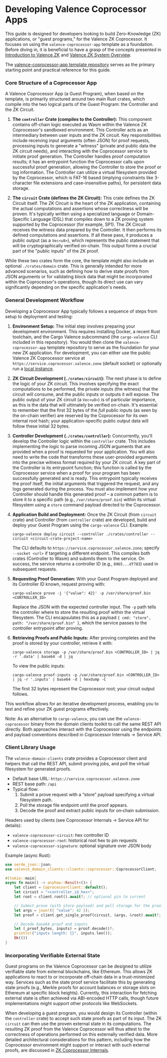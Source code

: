 # Developing Valence Coprocessor Apps

This guide is designed for developers looking to build Zero-Knowledge (ZK) applications, or "guest programs," for the Valence ZK Coprocessor. It focuses on using the `valence-coprocessor-app` template as a foundation. Before diving in, it is beneficial to have a grasp of the concepts presented in [Introduction to Valence ZK](./_overview.md) and [Valence ZK System Overview](./01_system_overview.md).

The [valence-coprocessor-app template repository](https://github.com/timewave-computer/valence-coprocessor-app) serves as the primary starting point and practical reference for this guide.

### Core Structure of a Coprocessor App

A Valence Coprocessor App (a Guest Program), when based on the template, is primarily structured around two main Rust crates, which compile into the two logical parts of the Guest Program: the Controller and the ZK Circuit.

1. **The `controller` Crate (compiles to the Controller):** This component contains off-chain logic executed as Wasm within the Valence ZK Coprocessor's sandboxed environment. This Controller acts as an intermediary between user inputs and the ZK circuit. Key responsibilities include receiving input arguments (often JSON) for proof requests, processing inputs to generate a "witness" (private and public data the ZK circuit needs), and interacting with the Coprocessor service to initiate proof generation. The Controller handles proof computation results; it has an entrypoint function the Coprocessor calls upon successful proof generation, allowing the Controller to store the proof or log information. The Controller can utilize a virtual filesystem provided by the Coprocessor, which is FAT-16 based (implying constraints like 3-character file extensions and case-insensitive paths), for persistent data storage.

2. **The `circuit` Crate (defines the ZK Circuit):** This crate defines the ZK Circuit itself. The ZK Circuit is the heart of the ZK application, containing the actual computations and assertions whose correctness will be proven. It's typically written using a specialized language or Domain-Specific Language (DSL) that compiles down to a ZK proving system supported by the Coprocessor (for example, SP1). The ZK Circuit receives the witness data prepared by the Controller. It then performs its defined computations and assertions. If all these pass, it produces a public output (as a `Vec<u8>`), which represents the public statement that will be cryptographically verified on-chain. This output forms a crucial part of the "public inputs" of the ZK proof.

While these two crates form the core, the template might also include an optional `./crates/domain` crate. This is generally intended for more advanced scenarios, such as defining how to derive state proofs from JSON arguments or for validating block data that might be incorporated within the Coprocessor's operations, though its direct use can vary significantly depending on the specific application's needs.

### General Development Workflow

Developing a Coprocessor App typically follows a sequence of steps from setup to deployment and testing:

1. **Environment Setup:** The initial step involves preparing your development environment. This requires installing Docker, a recent Rust toolchain, and the Cargo Valence subcommand (the `cargo-valence` CLI included in this repository). You would then clone the `valence-coprocessor-app` template repository to serve as the foundation for your new ZK application. For development, you can either use the public Valence ZK Coprocessor service at `https://service.coprocessor.valence.zone` (default socket) or optionally run a [local instance](https://github.com/timewave-computer/valence-coprocessor#local-execution).

2. **ZK Circuit Development (`./crates/circuit`):** The next phase is to define the logic of your ZK circuit. This involves specifying the exact computations to be performed, the private inputs (the witness) that the circuit will consume, and the public inputs or outputs it will expose. The public output of your ZK circuit (a `Vec<u8>`) is of particular importance, as this is the data that will ultimately be verified on-chain. It's essential to remember that the first 32 bytes of the *full* public inputs (as seen by the on-chain verifier) are reserved by the Coprocessor for its own internal root hash; your application-specific public output data will follow these initial 32 bytes.

3. **Controller Development (`./crates/controller`):** Concurrently, you'll develop the Controller logic within the `controller` crate. This includes implementing the logic to parse incoming JSON arguments that are provided when a proof is requested for your application. You will also need to write the code that transforms these user-provided arguments into the precise witness format required by your ZK circuit. A key part of the Controller is its entrypoint function; this function is called by the Coprocessor service when a proof for your program has been successfully generated and is ready. This entrypoint typically receives the proof itself, the initial arguments that triggered the request, and any logs generated during the process. You must also implement how your Controller should handle this generated proof – a common pattern is to store it to a specific path (e.g., `/var/share/proof.bin`) within its virtual filesystem using a `store` command payload directed to the Coprocessor.

4. **Application Build and Deployment:** Once the ZK Circuit (from `circuit` crate) and Controller (from `controller` crate) are developed, build and deploy your Guest Program using the `cargo-valence` CLI. Example:

   `cargo-valence deploy circuit --controller ./crates/controller --circuit <circuit-crate-project-name>`

   The CLI defaults to `https://service.coprocessor.valence.zone`; specify `--socket <url>` if targeting a different endpoint. This compiles both crates (Controller to Wasm) and submits them to the service. On success, the service returns a controller ID (e.g., `8965...df783`) used in subsequent requests.

5. **Requesting Proof Generation:** With your Guest Program deployed and its Controller ID known, request proving with:

   `cargo-valence prove -j '{"value": 42}' -p /var/share/proof.bin <CONTROLLER_ID>`

   Replace the JSON with the expected controller input. The `-p` path tells the controller where to store the resulting proof within the virtual filesystem. The CLI encapsulates this as a payload `{ cmd: "store", path: "/var/share/proof.bin" }`, which the service passes to the controller entrypoint after proving.

6. **Retrieving Proofs and Public Inputs:** After proving completes and the proof is stored by your controller, retrieve it with:

   `cargo-valence storage -p /var/share/proof.bin <CONTROLLER_ID> | jq -r '.data' | base64 -d | jq`

   To view the public inputs:

   `cargo-valence proof-inputs -p /var/share/proof.bin <CONTROLLER_ID> | jq -r '.inputs' | base64 -d | hexdump -C`

   The first 32 bytes represent the Coprocessor root; your circuit output follows.

This workflow allows for an iterative development process, enabling you to test and refine your ZK guest programs effectively. 

Note: As an alternative to `cargo-valence`, you can use the `valence-coprocessor` binary from the domain clients toolkit to call the same REST API directly. Both approaches interact with the Coprocessor using the endpoints and payload conventions described in Coprocessor Internals → Service API.

### Client Library Usage

The `valence-domain-clients` crate provides a Coprocessor client and helpers that call the REST API, submit proving jobs, and poll the virtual filesystem for generated proofs.

- Default base URL: `https://service.coprocessor.valence.zone`
- REST base path: `/api`
- Typical flow:
  1. Submit a prove request with a “store” payload specifying a virtual filesystem path.
  2. Poll the storage file endpoint until the proof appears.
  3. Decode the proof and extract public inputs for on‑chain submission.

Headers used by clients (see Coprocessor Internals → Service API for details):
- `valence-coprocessor-circuit`: hex controller ID
- `valence-coprocessor-root`: historical root hex to pin requests
- `valence-coprocessor-signature`: optional signature over JSON body

Example (async Rust):

```rust
use serde_json::json;
use valence_domain_clients::clients::coprocessor::CoprocessorClient;

#[tokio::main]
async fn main() -> anyhow::Result<()> {
    let client = CoprocessorClient::default();
    let circuit = "<controller_id_hex>";
    let root = client.root().await?; // optional pin to current

    // Submit prove (with store payload) and poll storage for the proof
    let args = json!({ "value": 42 });
    let proof = client.get_single_proof(circuit, &args, &root).await?;

    // Decode base64 proof and inputs
    let (_proof_bytes, inputs) = proof.decode()?;
    println!("inputs length: {}", inputs.len());
    Ok(())
}
```

### Incorporating Verifiable External State

Guest programs on the Valence Coprocessor can be designed to utilize verifiable state from external blockchains, like Ethereum. This allows ZK applications to react to or incorporate off-chain data in a trust-minimized way. Services such as the state proof service facilitate this by generating state proofs (e.g., Merkle proofs for account balances or storage slots on Ethereum at specific block heights). Currently, this interaction for fetching external state is often achieved via ABI-encoded HTTP calls, though future implementations might support other protocols like WebSockets.

When developing a guest program, you would design its Controller (within the `controller` crate) to accept such state proofs as part of its input. The ZK `circuit` can then use the proven external state in its computations. The resulting ZK proof from the Valence Coprocessor will thus attest to the correctness of operations performed on this externally verified data. More detailed architectural considerations for this pattern, including how the Coprocessor environment might support or interact with such external proofs, are discussed in [ZK Coprocessor Internals](./04_coprocessor_internals.md). 
